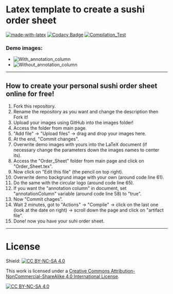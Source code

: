 # Latex template to create a sushi order sheet
[![made-with-latex](https://img.shields.io/badge/Made%20with-LaTeX-1f425f.svg)](https://www.latex-project.org/)
[![Codacy Badge](https://app.codacy.com/project/badge/Grade/5386565587824f159238f15e7043687c)](https://app.codacy.com/gh/R0mb0/Sushi_Order_Sheet/dashboard?utm_source=gh&utm_medium=referral&utm_content=&utm_campaign=Badge_grade)
[![Compilation_Test](https://github.com/R0mb0/Sushi_Order_Sheet/actions/workflows/Compilation_Test.yml/badge.svg)](https://github.com/R0mb0/Sushi_Order_Sheet/actions/workflows/Compilation_Test.yml)

### Demo images:
-   ![With_annotation_column](https://github.com/R0mb0/Sushi_Order_Sheet/blob/main/ReadMe_Images/With_annotation_column.png)  
-   ![Without_annotation_column](https://github.com/R0mb0/Sushi_Order_Sheet/blob/main/ReadMe_Images/Without_annotation_column.png)  

---
## How to create your personal sushi order sheet online for free! 
1.  Fork this repository.
2.  Rename the repository as you want and change the description then Fork it!
3.  Upload your images using GitHub into the images folder!
   1.   Access the folder from main page.
   2.   "Add file" -> "Upload files" -> drag and drop your images here.
   3.   At the end, "Commit changes".
4.  Overwrite demo images with yours into the LaTeX document (if necessary change the parameters down the images names to center its).
   1. Access the "Order_Sheet" folder from main page and click on "Order_Sheet.tex".
   2. Now click on "Edit this file" (the pencil on top right).
   3. Overwrite demo backgrund image with your own (around code line 61).
   4. Do the same with the circular logo (around code line 65).
   5. If you want the "annotation column" in document, set "annotationColumn" variable (around code line 58) to "true".
   6. Now "Commit chages".
5.  Wait 2 minutes, got to "Actions" -> "Compile" -> click on the last one (look at the date on right) -> scroll down the page and click on "artifact file".  
6.  Done! now you have your suhi order sheet.

---

# License
Shield: [![CC BY-NC-SA 4.0][cc-by-nc-sa-shield]][cc-by-nc-sa]

This work is licensed under a
[Creative Commons Attribution-NonCommercial-ShareAlike 4.0 International License][cc-by-nc-sa].

[![CC BY-NC-SA 4.0][cc-by-nc-sa-image]][cc-by-nc-sa]

[cc-by-nc-sa]: http://creativecommons.org/licenses/by-nc-sa/4.0/
[cc-by-nc-sa-image]: https://licensebuttons.net/l/by-nc-sa/4.0/88x31.png
[cc-by-nc-sa-shield]: https://img.shields.io/badge/License-CC%20BY--NC--SA%204.0-lightgrey.svg
